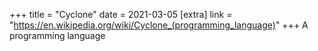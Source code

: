 +++
title = "Cyclone"
date = 2021-03-05
[extra]
link = "https://en.wikipedia.org/wiki/Cyclone_(programming_language)"
+++
A programming language

